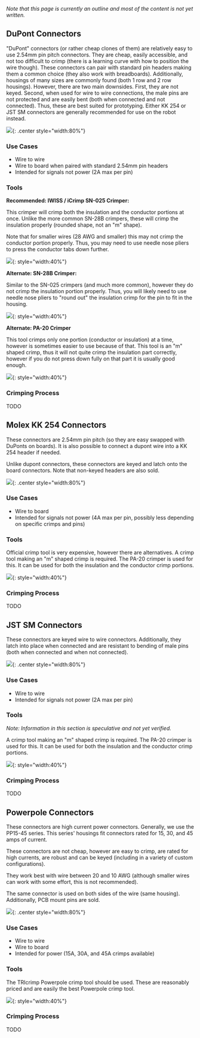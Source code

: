 
*Note that this page is currently an outline and most of the content is not yet written.*

## DuPont Connectors

"DuPont" connectors (or rather cheap clones of them) are relatively easy to use 2.54mm pin pitch connectors. They are cheap, easily accessible, and not too difficult to crimp (there is a learning curve with how to position the wire though). These connectors can pair with standard pin headers making them a common choice (they also work with breadboards). Additionally, housings of many sizes are commonly found (both 1 row and 2 row housings). However, there are two main downsides. First, they are not keyed. Second, when used for wire to wire connections, the male pins are not protected and are easily bent (both when connected and not connected). Thus, these are best suited for prototyping. Either KK 254 or JST SM connectors are generally recommended for use on the robot instead.

![](./img/dupont-connectors.jpg){: .center style="width:80%"}

### Use Cases

- Wire to wire
- Wire to board when paired with standard 2.54mm pin headers
- Intended for signals not power (2A max per pin)

### Tools

**Recommended: IWISS / iCrimp SN-025 Crimper:**

This crimper will crimp both the insulation and the conductor portions at once. Unlike the more common SN-28B crimpers, these will crimp the insulation properly (rounded shape, not an "m" shape).

Note that for smaller wires (28 AWG and smaller) this may not crimp the conductor portion properly. Thus, you may need to use needle nose pliers to press the conductor tabs down further.

![](./img/sn-025-crimper.jpg){: style="width:40%"}


**Alternate: SN-28B Crimper:**

Similar to the SN-025 crimpers (and much more common), however they do not crimp the insulation portion properly. Thus, you will likely need to use needle nose pliers to "round out" the insulation crimp for the pin to fit in the housing.

![](./img/sn-28b-crimper.jpg){: style="width:40%"}


**Alternate: PA-20 Crimper**

This tool crimps only one portion (conductor or insulation) at a time, however is sometimes easier to use because of that. This tool is an "m" shaped crimp, thus it will not quite crimp the insulation part correctly, however if you do not press down fully on that part it is usually good enough.

![](./img/pa-20-crimper.jpg){: style="width:40%"}


### Crimping Process

TODO




## Molex KK 254 Connectors

These connectors are 2.54mm pin pitch (so they are easy swapped with DuPonts on boards). It is also possible to connect a dupont wire into a KK 254 header if needed.

Unlike dupont connectors, these connectors are keyed and latch onto the board connectors. Note that non-keyed headers are also sold.


![](./img/kk254-connectors.jpg){: .center style="width:80%"}

### Use Cases

- Wire to board
- Intended for signals not power (4A max per pin, possibly less depending on specific crimps and pins)


### Tools

Official crimp tool is very expensive, however there are alternatives. A crimp tool making an "m" shaped crimp is required. The PA-20 crimper is used for this. It can be used for both the insulation and the conductor crimp portions.

![](./img/pa-20-crimper.jpg){: style="width:40%"}

### Crimping Process

TODO



## JST SM Connectors

These connectors are keyed wire to wire connectors. Additionally, they latch into place when connected and are resistant to bending of male pins (both when connected and when not connected).


![](./img/jstsm-connectors.jpg){: .center style="width:80%"}

### Use Cases

- Wire to wire
- Intended for signals not power (2A max per pin)


### Tools

*Note: Information in this section is speculative and not yet verified.*

A crimp tool making an "m" shaped crimp is required. The PA-20 crimper is used for this. It can be used for both the insulation and the conductor crimp portions.

![](./img/pa-20-crimper.jpg){: style="width:40%"}

### Crimping Process

TODO


## Powerpole Connectors

These connectors are high current power connectors. Generally, we use the PP15-45 series. This series' housings fit connectors rated for 15, 30, and 45 amps of current.

These connectors are not cheap, however are easy to crimp, are rated for high currents, are robust and can be keyed (including in a variety of custom configurations).

They work best with wire between 20 and 10 AWG (although smaller wires can work with some effort, this is not recommended).

The same connector is used on both sides of the wire (same housing). Additionally, PCB mount pins are sold.

![](./img/powerpole-connectors.jpg){: .center style="width:80%"}

### Use Cases

- Wire to wire
- Wire to board
- Intended for power (15A, 30A, and 45A crimps available)


### Tools

The TRIcrimp Powerpole crimp tool should be used. These are reasonably priced and are easily the best Powerpole crimp tool.

![](./img/powerpole-crimper.jpg){: style="width:40%"}

### Crimping Process

TODO
